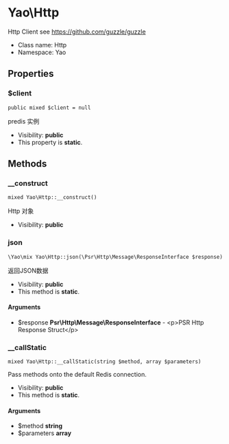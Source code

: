 Yao\Http
===============

Http Client
see https://github.com/guzzle/guzzle




* Class name: Http
* Namespace: Yao





Properties
----------


### $client

    public mixed $client = null

predis 实例



* Visibility: **public**
* This property is **static**.


Methods
-------


### __construct

    mixed Yao\Http::__construct()

Http 对象



* Visibility: **public**




### json

    \Yao\mix Yao\Http::json(\Psr\Http\Message\ResponseInterface $response)

返回JSON数据



* Visibility: **public**
* This method is **static**.


#### Arguments
* $response **Psr\Http\Message\ResponseInterface** - &lt;p&gt;PSR Http Response Struct&lt;/p&gt;



### __callStatic

    mixed Yao\Http::__callStatic(string $method, array $parameters)

Pass methods onto the default Redis connection.



* Visibility: **public**
* This method is **static**.


#### Arguments
* $method **string**
* $parameters **array**


